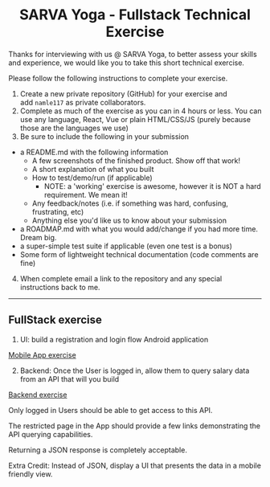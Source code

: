 # <center>SARVA Yoga - Fullstack Technical Exercise</center>

Thanks for interviewing with us @ SARVA Yoga, to better assess your skills and experience, we would like you to take this short technical exercise.

Please follow the following instructions to complete your exercise.

1. Create a new private repository (GitHub) for your exercise and add `namle117` as private collaborators.
2. Complete as much of the exercise as you can in 4 hours or less. You can use any language, React, Vue or plain HTML/CSS/JS (purely because those are the languages we use)
3. Be sure to include the following in your submission

- a README.md with the following information
  - A few screenshots of the finished product. Show off that work!
  - A short explanation of what you built
  - How to test/demo/run (if applicable)
    - NOTE: a 'working' exercise is awesome, however it is NOT a hard requirement. We mean it!
  - Any feedback/notes (i.e. if something was hard, confusing, frustrating, etc)
  - Anything else you'd like us to know about your submission
- a ROADMAP.md with what you would add/change if you had more time. Dream big.
- a super-simple test suite if applicable (even one test is a bonus)
- Some form of lightweight technical documentation (code comments are fine)

4. When complete email a link to the repository and any special instructions back to me.

---

## FullStack exercise

1. UI: build a registration and login flow Android application

[Mobile App exercise](https://github.com/Sarva-Yoga/interview-exercises/blob/main/mobile.md)

2. Backend: Once the User is logged in, allow them to query salary data from an API that will you build

[Backend exercise](https://github.com/Sarva-Yoga/interview-exercises/blob/main/backend.md)

Only logged in Users should be able to get access to this API.

The restricted page in the App should provide a few links demonstrating the API querying capabilities.

Returning a JSON response is completely acceptable.

Extra Credit: Instead of JSON, display a UI that presents the data in a mobile friendly view.
